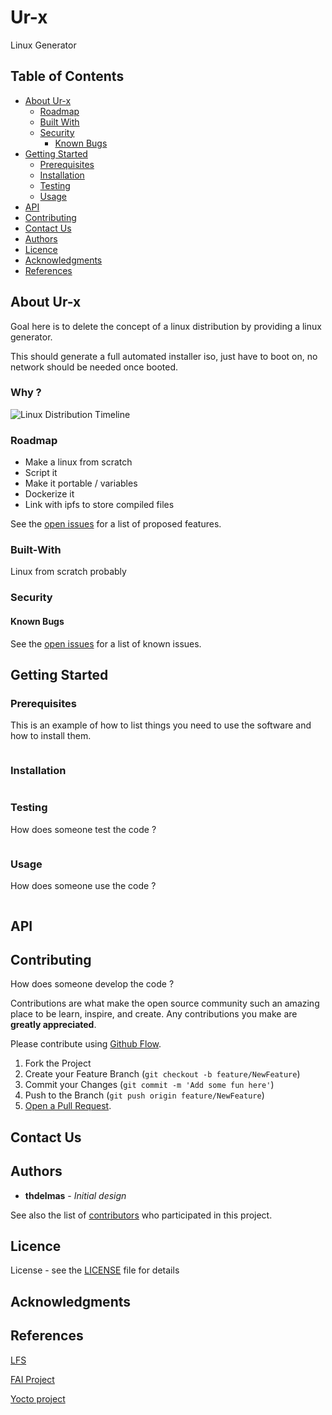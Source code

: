 # Ur-x

Linux Generator

## Table of Contents

* [About Ur-x](#about-ur-x)
  * [Roadmap](#roadmap)
  * [Built With](#built-with)
  * [Security](#security)
    * [Known Bugs](#known-bugs)
* [Getting Started](#getting-started)
  * [Prerequisites](#prerequisites)
  * [Installation](#installation)
  * [Testing](#testing)
  * [Usage](#usage)
* [API](#api)
* [Contributing](#contributing)
* [Contact Us](#contact-us)
* [Authors](#authors)
* [Licence](#licence)
* [Acknowledgments](#acknowledgments)
* [References](#references)

## About Ur-x

Goal here is to delete the concept of a linux distribution by providing a linux generator.

This should generate a full automated installer iso, just have to boot on, no network should be needed once booted.

### Why ?

![Linux Distribution Timeline](https://wiki.debian-fr.xyz/images/8/8f/2720px-Linux_Distribution_Timeline_08_Aug_2017.svg.png)

### Roadmap

- Make a linux from scratch
- Script it
- Make it portable / variables
- Dockerize it
- Link with ipfs to store compiled files

See the [open issues](https://github.com/thdelmas/ur-x/issues) for a list of proposed features.

### Built-With

Linux from scratch probably

### Security

#### Known Bugs

See the [open issues](https://github.com/thdelmas/ur-x/issues) for a list of known issues.

## Getting Started

### Prerequisites

This is an example of how to list things you need to use the software and how to install them.

```sh

```

### Installation

```sh

```

### Testing

How does someone test the code ?

```sh

```

### Usage

How does someone use the code ?

```sh

```

## API

## Contributing

How does someone develop the code ?

Contributions are what make the open source community such an amazing place to be learn, inspire, and create. Any contributions you make are **greatly appreciated**.

Please contribute using [Github Flow](https://guides.github.com/introduction/flow/).

1. Fork the Project
2. Create your Feature Branch (`git checkout -b feature/NewFeature`)
3. Commit your Changes (`git commit -m 'Add some fun here'`)
4. Push to the Branch (`git push origin feature/NewFeature`)
5. [Open a Pull Request](https://github.com/thdelmas/ur-x/compare/).

## Contact Us

## Authors

* **thdelmas** - *Initial design*

See also the list of [contributors](https://github.com/thdelmas/ur-x/graphs/contributors) who participated in this project.


## Licence

License - see the [LICENSE](LICENSE) file for details

## Acknowledgments

## References

[LFS](http://www.linuxfromscratch.org/)

[FAI Project](https://fai-project.org/)

[Yocto project](https://www.yoctoproject.org/)
